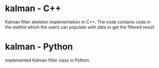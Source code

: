 # kalman - C++
Kalman filter skeleton implementation in C++. The code contains code in the methid which the users can populate with data to get the filtered result

# kalman - Python
implemented Kalman filter class in Python. 

